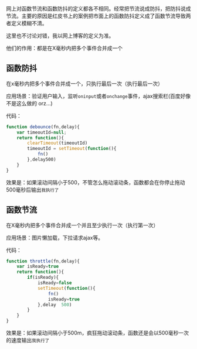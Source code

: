 网上对函数节流和函数防抖的定义都各不相同。经常把节流说成防抖，把防抖说成节流。主要的原因是红皮书上的案例把市面上的函数防抖定义成了函数节流导致两者定义模糊不清。

这里也不讨论对错，我以网上博客的定义为准。

他们的作用：都是在X毫秒内把多个事件合并成一个
## 函数防抖
在x毫秒内把多个事件合并成一个，只执行最后一次（执行最后一次）

应用场景：验证用户输入，监听`oninput`或者`onchange`事件，ajax搜索栏(百度好像不是这么做的 orz...)

代码：
```javascript
function debounce(fn,delay){
	var timeoutId=null;
	return function(){
		clearTimeout(timeoutId)
		timeoutId = setTimeout(function(){
			fn()
		},delay500)
	}
}
```

效果是：如果滚动间隔小于500，不管怎么拖动滚动条，函数都会在你停止拖动500毫秒后输出`我执行了`
## 函数节流
在X毫秒内把多个事件合并成一个并且至少执行一次（执行第一次）

应用场景：图片懒加载，下拉请求ajax等。

代码：
```javascript
function throttle(fn,delay){
	var isReady=true
	return function(){
		if(isReady){
			isReady=false
			setTimeout(function(){
				fn()
				isReady=true
			},delay  500)
		}
	}
}

```

效果是：如果滚动间隔小于500m，疯狂拖动滚动条，函数还是会以500毫秒一次的速度输出`我执行了`

